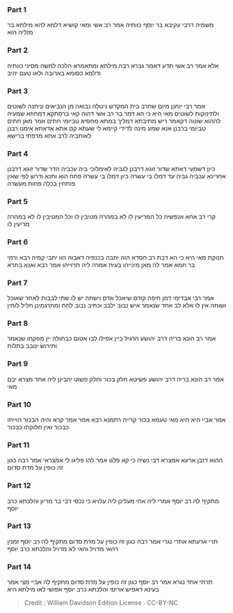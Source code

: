 
### Part 1
משמיה דרבי עקיבא בר יוסף כוותיה אמר רב אשי ומאי קושיא דלמא להא מילתא בר מזליה הוא

### Part 2
אלא אמר רב אשי תדע דאמר גברא רבה מילתא ומתאמרא הלכה למשה מסיני כוותיה ודלמא כסומא בארובה ולאו טעם יהיב

### Part 3
אמר רבי יוחנן מיום שחרב בית המקדש ניטלה נבואה מן הנביאים וניתנה לשוטים ולתינוקות לשוטים מאי היא כי הא דמר בר רב אשי דהוה קאי ברסתקא דמחוזא שמעיה לההוא שוטה דקאמר ריש מתיבתא דמליך במתא מחסיא טביומי חתים אמר מאן חתים טביומי ברבנן אנא שמע מינה לדידי קיימא לי שעתא קם אתא אדאתא אימנו רבנן לאותביה לרב אחא מדפתי ברישא

### Part 4
כיון דשמעי דאתא שדור זוגא דרבנן לגביה לאימלוכי ביה עכביה הדר שדור זוגא דרבנן אחרינא עכביה גביה עד דמלו בי עשרה כיון דמלו בי עשרה פתח הוא ותנא ודרש לפי שאין פותחין בכלה פחות מעשרה

### Part 5
קרי רב אחא אנפשיה כל המריעין לו לא במהרה מטיבין לו וכל המטיבין לו לא במהרה מריעין לו

### Part 6
תנוקת מאי היא כי הא דבת רב חסדא הוה יתבה בכנפיה דאבוה הוו יתבי קמיה רבא ורמי בר חמא אמר לה מאן מינייהו בעית אמרה ליה תרוייהו אמר רבא ואנא בתרא

### Part 7
אמר רבי אבדימי דמן חיפה קודם שיאכל אדם וישתה יש לו שתי לבבות לאחר שאוכל ושותה אין לו אלא לב אחד שנאמר איש נבוב ילבב וכתיב נבוב לחת ומתרגמינן חליל לוחין

### Part 8
אמר רב הונא בריה דרב יהושע הרגיל ביין אפילו לבו אטום כבתולה יין מפקחו שנאמר ותירוש ינובב בתלות

### Part 9
אמר רב הונא בריה דרב יהושע פשיטא חלק בכור וחלק פשוט יהבינן ליה אחד מצרא יבם מאי

### Part 10
אמר אביי היא היא מאי טעמא בכור קרייה רחמנא רבא אמר אמר קרא והיה הבכור הוייתו כבכור ואין חלוקתו כבכור

### Part 11
ההוא דזבן ארעא אמצרא דבי נשיה כי קא פלגו אמר להו פליגו לי אמצראי אמר רבה כגון זה כופין על מדת סדום

### Part 12
מתקיף לה רב יוסף אמרי ליה אחי מעלינן ליה עלויא כי נכסי דבי בר מריון והלכתא כרב יוסף

### Part 13
תרי ארעתא אתרי נגרי אמר רבה כגון זה כופין על מדת סדום מתקיף לה רב יוסף זמנין דהאי מדויל והאי לא מדויל והלכתא כרב יוסף

### Part 14
תרתי אחד נגרא אמר רב יוסף כגון זה כופין על מדת סדום מתקיף לה אביי מצי אמר בעינא דאפיש אריסי והלכתא כרב יוסף אפושי לאו מילתא היא

>Credit : William Davidson Edition
>License : CC-BY-NC